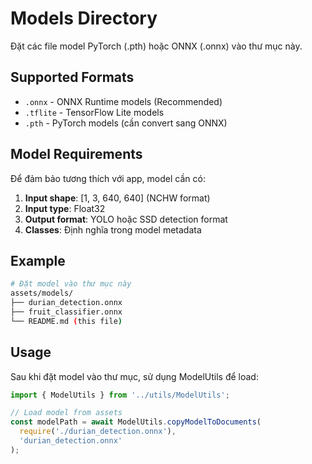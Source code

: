 # Models Directory

Đặt các file model PyTorch (.pth) hoặc ONNX (.onnx) vào thư mục này.

## Supported Formats

- `.onnx` - ONNX Runtime models (Recommended)
- `.tflite` - TensorFlow Lite models
- `.pth` - PyTorch models (cần convert sang ONNX)

## Model Requirements

Để đảm bảo tương thích với app, model cần có:

1. **Input shape**: [1, 3, 640, 640] (NCHW format)
2. **Input type**: Float32
3. **Output format**: YOLO hoặc SSD detection format
4. **Classes**: Định nghĩa trong model metadata

## Example

```bash
# Đặt model vào thư mục này
assets/models/
├── durian_detection.onnx
├── fruit_classifier.onnx
└── README.md (this file)
```

## Usage

Sau khi đặt model vào thư mục, sử dụng ModelUtils để load:

```typescript
import { ModelUtils } from '../utils/ModelUtils';

// Load model from assets
const modelPath = await ModelUtils.copyModelToDocuments(
  require('./durian_detection.onnx'),
  'durian_detection.onnx'
);
```